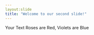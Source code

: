 ```yaml
---
layout:slide
title: "Welcome to our second slide!"
---
```

Your Text
Roses are Red, Violets are Blue
